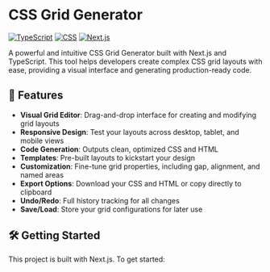 # CSS Grid Generator

[![TypeScript](https://img.shields.io/badge/TypeScript-98.7%25-blue)](https://www.typescriptlang.org/)
[![CSS](https://img.shields.io/badge/CSS-1.1%25-purple)](https://developer.mozilla.org/en-US/docs/Web/CSS)
[![Next.js](https://img.shields.io/badge/Next.js-13.4%2B-black)](https://nextjs.org/)

A powerful and intuitive CSS Grid Generator built with Next.js and TypeScript. This tool helps developers create complex CSS grid layouts with ease, providing a visual interface and generating production-ready code.

## 🚀 Features

- **Visual Grid Editor**: Drag-and-drop interface for creating and modifying grid layouts
- **Responsive Design**: Test your layouts across desktop, tablet, and mobile views
- **Code Generation**: Outputs clean, optimized CSS and HTML
- **Templates**: Pre-built layouts to kickstart your design
- **Customization**: Fine-tune grid properties, including gap, alignment, and named areas
- **Export Options**: Download your CSS and HTML or copy directly to clipboard
- **Undo/Redo**: Full history tracking for all changes
- **Save/Load**: Store your grid configurations for later use

## 🛠 Getting Started

This project is built with Next.js. To get started:
